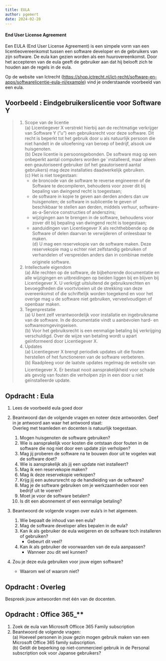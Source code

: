 ```yaml
---
title: EULA
author: pgemert
date: 2024-02-28
---
```


#### End User License Agreement

Een EULA (End User License Agreement) is een simpele vorm van een licentieovereenkomst
tussen een software developer en de gebruikers van zijn software.
De eula kan gezien worden als een huurovereenkomst. 
Door het accepteren van de eula geeft de gebruiker aan dat hij belooft zich te houden aan de regels in de
eula.

Op de website van Ictrecht (https://shop.ictrecht.nl/ict-recht/software-en-apps/softwarelicentie-eula-nl/example) vind je onderstaande voorbeeld van
een eula.

## Voorbeeld :  Eindgebruikerslicentie voor Software Y
> 1. Scope van de licentie<br>
>     (a) Licentiegever X verstrekt hierbij aan de rechtmatige verkrijger van Software Y (”u”) een gebruiksrecht voor deze software. Dit recht is beperkt
> tot het gebruik door u als natuurlijk persoon die niet handelt in de uitoefening
> van beroep of bedrijf, alsook uw huisgenoten.<br>
>     (b) Deze licentie is persoonsgebonden. De software mag op een onbeperkt
> aantal computers worden ge¨ınstalleerd, maar alleen een geautoriseerd
> gebruiker (of het geautoriseerd aantal gebruikers) mag deze
> installaties daadwerkelijk gebruiken.<br>
>     (c) Het is niet toegestaan:<br>
>    - de broncode van de software te reverse engineeren of de Software te decompileren, behoudens voor zover dit bij bepaling van
> dwingend recht is toegestaan;
>    - de software in kopie te geven aan derden anders dan uw huisgenoten;
> de software in sublicentie te geven of beschikbaar te
> stellen aan derden, middels verhuur, software-as-a-Service constructies of anderszins;
>    - wijzigingen aan te brengen in de software, behoudens voor zover
> dit bij bepaling van dwingend recht is toegestaan;
>    - aanduidingen van Licentiegever X als rechthebbende op de Software of delen daarvan te verwijderen of onleesbaar te maken.<br>
>     (d) U mag een reservekopie van de software maken. Deze reservekopie
> mag u echter niet zelfstandig gebruiken of verhandelen of verspreiden
> anders dan in combinae metde originele software.<br>
> 2. Intellectuele eigendom<br>
>     (a) Alle rechten op de software, de bijbehorende documentatie en alle
> wijzigingen en uitbreidingen op beiden liggen bij en blijven bij Licentiegever X. U verkrijgt uitsluitend de gebruiksrechten en bevoegdheden
> die voortvloeien uit de strekking van deze overeenkomst of die
> schriftelijk worden toegekend en voor het overige mag u de software
> niet gebruiken, verveelvoudigen of openbaar maken.
> 3. Tegenprestatie<br>
>     (a) U bent zelf verantwoordelijk voor installatie en ingebruikname van de
> software. In de documentatie vindt u aanbevolen hard- en softwareomgevingseisen.<br>
>     (b) Voor het gebruiksrecht is een eenmalige betaling bij verkrijging verschuldigd.
> Over de wijze van betaling wordt u apart geïnformeerd
> door Licentiegever X.<br>
> 4. Updates<br>
>     (a) Licentiegever X brengt periodiek updates uit die fouten herstellen of
> het functioneren van de software verbeteren.<br>
>     (b) Raadpleeg voor de laatste updates regelmag de website van Licentiegever X. Er bestaat nooit aansprakelijkheid voor schade als gevolg
> van fouten die verholpen zijn in een door u niet geïnstalleerde update.<br>
> 
## Opdracht : Eula

1. Lees de voorbeeld eula goed door
2. Beantwoord dan de volgende vragen en noteer deze antwoorden. Geef in
je antwoord aan waar het antwoord staat:<br>
Overleg met teamleden en docenten is natuurlijk toegestaan.<br>
    1. Mogen huisgenoten de software gebruiken?<br>
    2. Wie is aansprakelijk voor kosten die ontstaan door fouten in de software die nog niet door een update zijn verholpen?<br>
    3. Mag jij proberen de software na te bouwen door uit te vogelen wat de software doet?<br>
    4. Wie is aansprakelijk als jij een update niet installeert?<br>
    5. Mag ik een reservekopie maken?<br>
    6. Mag ik deze reservekopie verkopen?<br>
    7. Krijg jij een auteursrecht op de handleiding van de software?<br>
    8. Mag je de software gebruiken om je werkzaamheden voor een bedrijf uit te voeren?<br>
    9. Moet je voor de software betalen?<br>
    10. Is dit een abonnement of een eenmalige betaling?<br>

3. Beantwoord de volgende vragen over eula’s in het algemeen.<br>
    1. Wie bepaalt de inhoud van een eula?<br>
    2. Mag de software developer alles bepalen in de eula?<br>
    3. Kan ik als gebruiker de eula weigeren en de software toch installeren of gebruiken? <br>
        * Gebeurt dit veel?<br>
    4. Kan ik als gebruiker de voorwaarden van de eula aanpassen?
        * Wanneer zou dit wel kunnen?<br>

4. Zou je deze eula gebruiken voor jouw eigen software?<br>
   - Waarom wel of waarom niet?

## Opdracht : Overleg

Bespreek jouw antwoorden met één van de docenten. 

## Opdracht : Office 365_**

1. Zoek de eula van Microsoft Officce 365 Family subscription
2. Beantwoord de volgende vragen:<br>
(a) Hoeveel personen in jouw gezin mogen gebruik maken van een Microsoft Office 365 family subscription.<br>
(b) Geldt de beperking op niet-commercieel gebruik in de Personal subscription ook voor Japanse gebruikers?<br>
